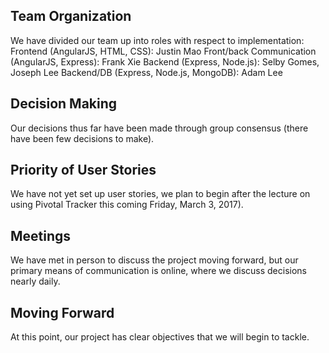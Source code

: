 ## Team Organization

We have divided our team up into roles with respect to implementation:
Frontend (AngularJS, HTML, CSS): Justin Mao
Front/back Communication (AngularJS, Express): Frank Xie
Backend (Express, Node.js): Selby Gomes, Joseph Lee
Backend/DB (Express, Node.js, MongoDB): Adam Lee

## Decision Making

Our decisions thus far have been made through group consensus (there have been few decisions to make).

## Priority of User Stories

We have not yet set up user stories, we plan to begin after the lecture on using Pivotal Tracker this coming Friday, March 3, 2017).

## Meetings

We have met in person to discuss the project moving forward, but our primary means of communication is online, where we discuss decisions nearly daily.

## Moving Forward

At this point, our project has clear objectives that we will begin to tackle.
